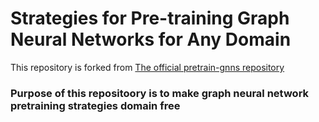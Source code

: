 # Strategies for Pre-training Graph Neural Networks for Any Domain
This repository is forked from [The official pretrain-gnns repository](https://github.com/snap-stanford/pretrain-gnns)


### Purpose of this repositoory is to make graph neural network pretraining strategies domain free
